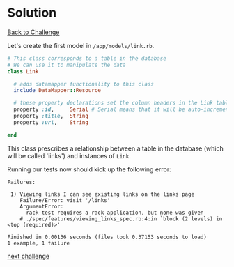 # Solution

[Back to Challenge](../09_creating_a_link_model.md)

Let's create the first model in `/app/models/link.rb`.

```ruby
# This class corresponds to a table in the database
# We can use it to manipulate the data
class Link

  # adds datamapper functionality to this class
  include DataMapper::Resource

  # these property declarations set the column headers in the Link table
  property :id,     Serial # Serial means that it will be auto-incremented for every record
  property :title,  String
  property :url,    String

end
```

This class prescribes a relationship between a table in the database (which will be called 'links') and instances of `Link`.

Running our tests now should kick up the following error:
```
Failures:

 1) Viewing links I can see existing links on the links page
    Failure/Error: visit '/links'
    ArgumentError:
      rack-test requires a rack application, but none was given
    # ./spec/features/viewing_links_spec.rb:4:in `block (2 levels) in <top (required)>'

Finished in 0.00136 seconds (files took 0.37153 seconds to load)
1 example, 1 failure
```

[next challenge](../10_creating_a_modular_sinatra_app.md)
